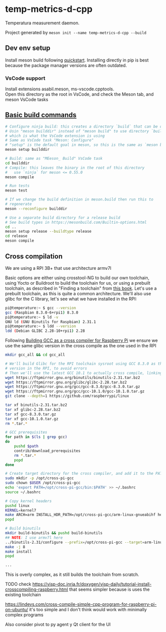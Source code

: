 # temp-metrics-d-cpp

Temperatura measurement daemon.  

Project generated by `meson init --name temp-metrics-d-cpp --build`

## Dev env setup

Install meson build following [quickstart](https://mesonbuild.com/Quick-guide.html). Installing directly in pip is best because the package manager versions are often outdated. 

### VsCode support

Install extensions asabil.meson, ms-vscode.cpptools.  
Open this directory as the root in VsCode, and check the Meson tab, and meson VsCode tasks


## [Basic build commands](https://mesonbuild.com/Quick-guide.html)

```bash
# Configure ninja build: this creates a directory `build` that can be deleted at any time
# Usin "meson builddir" instead of "meson build" to use directory `builddir` as target
# which is what the VsCode extension is using
# Same as VsCode task "Meson: Configure"
# "setup" is the default goal in meson, so this is the same as `meson builddir`
meson setup builddir

# Build: same as "MEeson_ Build" VsCode task
cd builddir
# Compile: this leaves the binary in the root of this directory
#   use `ninja` for meson <= 0.55.0
meson compile

# Run tests
meson test

# If we change the build definition in meson.build then run this to
# regenerate
meson --reconfigure builddir

# Use a separate build directory for a release build
# See build types in https://mesonbuild.com/Builtin-options.html
cd ..
meson setup release --buildtype release
cd release
meson compile
```

## Cross compilation

We are using a RPI 3B+ that use architecture armv7l

Basic options are either using crosstool-NG to build our own toolchain, using Yocto or Buildroot to build the toolchain for us, or using a prebuilt toolchain, as described in "Finding a toolchain" from [this book](https://www.packtpub.com/product/mastering-embedded-linux-programming-third-edition/9781789530384). Let's use a prebuilt toolchain, as this is quite a common architecture. We'll also use glibc for the C library, let's see what we have installed in the RPI:

```bash
pi@temperature:~ $ gcc --version
gcc (Raspbian 8.3.0-6+rpi1) 8.3.0
pi@temperature:~ $ ld -v
GNU ld (GNU Binutils for Raspbian) 2.31.1
pi@temperature:~ $ ldd --version
ldd (Debian GLIBC 2.28-10+rpi1) 2.28
```

Following [Building GCC as a cross compiler for Raspberry Pi](https://solarianprogrammer.com/2018/05/06/building-gcc-cross-compiler-raspberry-pi/) we ensure we use the same glibc version in the cross compile as the one used in the RPI  


```bash
mkdir gcc_all && cd gcc_all

# We'll build Glibc for the RPI toolchain sysroot using GCC 8.3.0 as that is the same 
# version in the RPI, to avoid errors
# Then we'll use the latest GCC 10.1 to actually cross compile, linking to that glibc
wget https://ftpmirror.gnu.org/binutils/binutils-2.31.tar.bz2
wget https://ftpmirror.gnu.org/glibc/glibc-2.28.tar.bz2
wget https://ftpmirror.gnu.org/gcc/gcc-8.3.0/gcc-8.3.0.tar.gz
wget https://ftpmirror.gnu.org/gcc/gcc-10.1.0/gcc-10.1.0.tar.gz
git clone --depth=1 https://github.com/raspberrypi/linux

tar xf binutils-2.31.tar.bz2
tar xf glibc-2.28.tar.bz2
tar xf gcc-8.3.0.tar.gz
tar xf gcc-10.1.0.tar.gz
rm *.tar.*

# GCC prerequisites
for path in $(ls | grep gcc)
do
    pushd $path
    contrib/download_prerequisites
    rm *.tar.*
    popd
done

# Create target directory for the cross compiler, and add it to the PATH
sudo mkdir -p /opt/cross-pi-gcc
sudo chown $USER /opt/cross-pi-gcc
echo 'export PATH=/opt/cross-pi-gcc/bin:$PATH' >> ~/.bashrc
source ~/.bashrc

# Copy kernel headers
pushd linux
KERNEL=kernel7
make ARCH=arm INSTALL_HDR_PATH=/opt/cross-pi-gcc/arm-linux-gnueabihf headers_install
popd

# Build binutils
mkdir build-binutils && pushd build-binutils
## NOTE: I use armv7l here
../binutils-2.31/configure --prefix=/opt/cross-pi-gcc --target=arm-linux-gnueabihf --with-arch=armv7l --with-fpu=vfp --with-float=hard --disable-multilib
make -j 8
make install
popd

...
```

This is overly complex, as it still builds the toolchain from scratch.

TODO check https://visp-doc.inria.fr/doxygen/visp-daily/tutorial-install-crosscompiling-raspberry.html that seems simpler because is uses the existing toolchain

https://lindevs.com/cross-compile-simple-cpp-program-for-raspberry-pi-on-ubuntu/ it's too simple and I don't think would work with minimally complex programs

Also consider pivot to py agent y Qt client for the UI